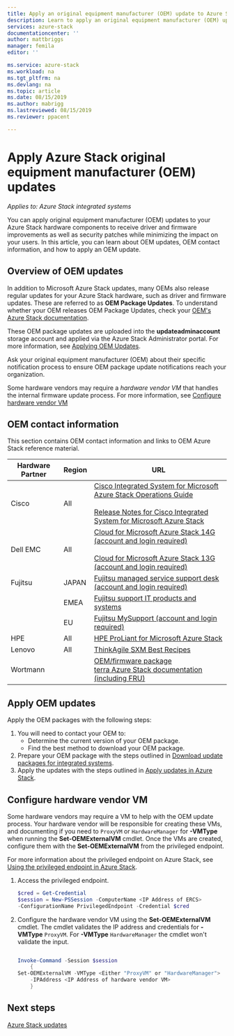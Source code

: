 ```yaml
---
title: Apply an original equipment manufacturer (OEM) update to Azure Stack | Microsoft Docs
description: Learn to apply an original equipment manufacturer (OEM) update to Azure Stack.
services: azure-stack
documentationcenter: ''
author: mattbriggs
manager: femila
editor: ''

ms.service: azure-stack
ms.workload: na
ms.tgt_pltfrm: na
ms.devlang: na
ms.topic: article
ms.date: 08/15/2019
ms.author: mabrigg
ms.lastreviewed: 08/15/2019
ms.reviewer: ppacent 

---
```


# Apply Azure Stack original equipment manufacturer (OEM) updates

*Applies to: Azure Stack integrated systems*

You can apply original equipment manufacturer (OEM) updates to your Azure Stack hardware components to receive driver and firmware improvements as well as security patches while minimizing the impact on your users. In this article, you can learn about OEM updates, OEM contact information, and how to apply an OEM update.

## Overview of OEM updates

In addition to Microsoft Azure Stack updates, many OEMs also release regular updates for your Azure Stack hardware, such as driver and firmware updates. These are referred to as **OEM Package Updates**. To understand whether your OEM releases OEM Package Updates, check your [OEM's Azure Stack documentation](#oem-contact-information).

These OEM package updates are uploaded into the **updateadminaccount** storage account and applied via the Azure Stack Administrator portal. For more information, see [Applying OEM Updates](#apply-oem-updates).

Ask your original equipment manufacturer (OEM) about their specific notification process to ensure OEM package update notifications reach your organization.

Some hardware vendors may require a *hardware vendor VM* that handles the internal firmware update process. For more information, see [Configure hardware vendor VM](#configure-hardware-vendor-vm)

## OEM contact information 

This section contains OEM contact information and links to OEM Azure Stack reference material.

| Hardware Partner | Region | URL |
|------------------|--------|-------------------------------------------------------------------------------------------------------------------------------------------------------------------------------------------------------------------------------------------------------------------------------------------------------------------------------------------|
| Cisco | All | [Cisco Integrated System for Microsoft Azure Stack Operations Guide](https://www.cisco.com/c/en/us/td/docs/unified_computing/ucs/azure-stack/b_Azure_Stack_Operations_Guide_4-0/b_Azure_Stack_Operations_Guide_4-0_chapter_00.html#concept_wks_t1q_wbb)<br><br>[Release Notes for Cisco Integrated System for Microsoft Azure Stack](https://www.cisco.com/c/en/us/support/servers-unified-computing/ucs-c-series-rack-mount-ucs-managed-server-software/products-release-notes-list.html) |
| Dell EMC | All | [Cloud for Microsoft Azure Stack 14G (account and login required)](https://support.emc.com/downloads/44615_Cloud-for-Microsoft-Azure-Stack-14G)<br><br>[Cloud for Microsoft Azure Stack 13G (account and login required)](https://support.emc.com/downloads/42238_Cloud-for-Microsoft-Azure-Stack-13G) |
| Fujitsu | JAPAN | [Fujitsu managed service support desk (account and login required)](https://eservice.fujitsu.com/supportdesk-web/) |
|  | EMEA | [Fujitsu support IT products and systems](https://support.ts.fujitsu.com/IndexContact.asp?lng=COM&ln=no&LC=del) |
|  | EU | [Fujitsu MySupport (account and login required)](https://support.ts.fujitsu.com/IndexMySupport.asp) |
| HPE | All | [HPE ProLiant for Microsoft Azure Stack](http://www.hpe.com/info/MASupdates) |
| Lenovo | All | [ThinkAgile SXM Best Recipes](https://datacentersupport.lenovo.com/us/en/solutions/ht505122)
| Wortmann |  | [OEM/firmware package](https://drive.terracloud.de/dl/fiTdTb66mwDAJWgUXUW8KNsd/OEM)<br>[terra Azure Stack documentation (including FRU)](https://drive.terracloud.de/dl/fiWGZwCySZSQyNdykXCFiVCR/TerraAzSDokumentation)

## Apply OEM updates

Apply the OEM packages with the following steps:

1. You will need to contact your OEM to:
      - Determine the current version of your OEM package.  
      - Find the best method to download your OEM package.  
2. Prepare your OEM package with the steps outlined in [Download update packages for integrated systems](azure-stack-servicing-policy.md).
3. Apply the updates with the steps outlined in [Apply updates in Azure Stack](azure-stack-apply-updates.md).

## Configure hardware vendor VM

Some hardware vendors may require a VM to help with the OEM update process. Your hardware vendor will be responsible for creating these VMs, and documenting if you need to `ProxyVM` or `HardwareManager` for **-VMType** when running the **Set-OEMExternalVM** cmdlet. Once the VMs are created, configure them with the **Set-OEMExternalVM** from the privileged endpoint.

For more information about the privileged endpoint on Azure Stack, see [Using the privileged endpoint in Azure Stack](azure-stack-privileged-endpoint.md).

1.  Access the privileged endpoint.

    ```powershell  
    $cred = Get-Credential
    $session = New-PSSession -ComputerName <IP Address of ERCS>
    -ConfigurationName PrivilegedEndpoint -Credential $cred
    ```

2. Configure the hardware vendor VM using the **Set-OEMExternalVM** cmdlet. The cmdlet validates the IP address and credentials for **-VMType** `ProxyVM`. For **-VMType** `HardwareManager` the cmdlet won't validate the input.

    ```powershell  
    
    Invoke-Command -Session $session
        { 
    Set-OEMExternalVM -VMType <Either "ProxyVM" or "HardwareManager">
        -IPAddress <IP Address of hardware vendor VM>
        }
    ```

## Next steps

[Azure Stack updates](azure-stack-updates.md)